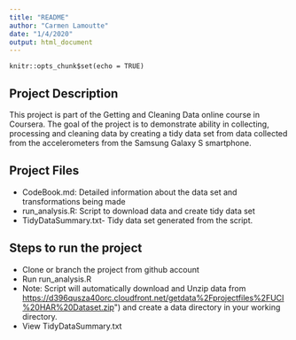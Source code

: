 ```yaml
---
title: "README"
author: "Carmen Lamoutte"
date: "1/4/2020"
output: html_document
---
```


```{r setup, include=FALSE}
knitr::opts_chunk$set(echo = TRUE)
```


## Project Description

This project is part of the Getting and Cleaning Data online course in Coursera. The goal of the project is to demonstrate ability in
collecting, processing and cleaning data by creating a tidy data set from data collected from the accelerometers from the Samsung Galaxy S smartphone. 

## Project Files
* CodeBook.md: Detailed information about the data set and transformations being made
* run_analysis.R: Script to download data and create tidy data set
* TidyDataSummary.txt- Tidy data set generated from the script.

## Steps to run the project

* Clone or branch the project from github account
* Run run_analysis.R 
* Note: Script will automatically download and Unzip data from https://d396qusza40orc.cloudfront.net/getdata%2Fprojectfiles%2FUCI%20HAR%20Dataset.zip") and create a data directory in your working directory.
* View TidyDataSummary.txt